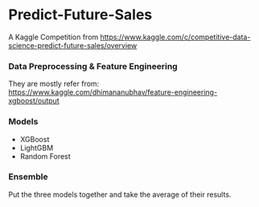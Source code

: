 # Predict-Future-Sales
A Kaggle Competition from https://www.kaggle.com/c/competitive-data-science-predict-future-sales/overview

### Data Preprocessing & Feature Engineering
They are mostly refer from: https://www.kaggle.com/dhimananubhav/feature-engineering-xgboost/output

### Models
* XGBoost
* LightGBM
* Random Forest

### Ensemble

Put the three models together and take the average of their results.

